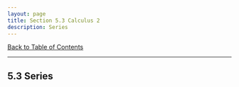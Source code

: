 ```yaml
---
layout: page
title: Section 5.3 Calculus 2
description: Series
---
```


[Back to Table of Contents](../..)

---

## 5.3 Series
